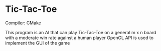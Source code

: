 # Tic-Tac-Toe

Compiler: CMake

This program is an AI that can play Tic-Tac-Toe on a general m x n board with a moderate win rate against a human player
OpenGL API is used to implement the GUI of the game
